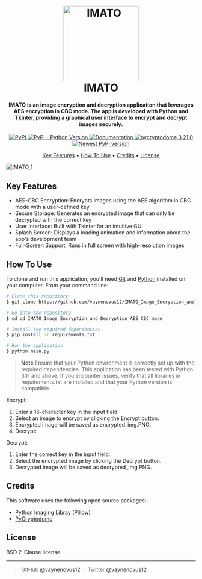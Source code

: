 <h1 align="center">
  <br>
  <a href="#"><img src="https://github.com/user-attachments/assets/2cac09ea-9581-4ebb-befb-52cd9231528b" alt="IMATO" width="200"></a>
  <br>
  IMATO
  <br>
</h1>

<h4 align="center">IMATO is an image encryption and decryption application that leverages AES encryption in CBC mode. The app is developed with Python and <a href="https://docs.python.org/3/library/tkinter.html" target="_blank">Tkinter</a>, providing a graphical user interface to encrypt and decrypt images securely.</h4>

<p align="center">
  <a href="https://pypi.org/project/pip/">
    <img src="https://img.shields.io/pypi/v/pip.svg"
         alt="PyPI">
  </a>
  <a href="https://pypi.org/project/pip/">
    <img src="https://img.shields.io/pypi/pyversions/pip"
         alt="PyPI - Python Version">
  </a>
  <a href="https://pip.pypa.io/en/latest">
    <img src="https://readthedocs.org/projects/pip/badge/?version=latest"
         alt="Documentation">
  </a>
  <a href="https://pypi.org/project/pycryptodome/">
    <img src="https://badge.fury.io/py/pycryptodome.svg"
         alt="pycryptodome 3.21.0">
  </a>
  <a href="https://pypi.org/project/pillow/"><img
                alt="Newest PyPI version"
                src="https://img.shields.io/pypi/v/pillow.svg"></a>
</p>

<p align="center">
  <a href="#key-features">Key Features</a> •
  <a href="#how-to-use">How To Use</a> •
  <a href="#credits">Credits</a> •
  <a href="#license">License</a>
</p>

![IMATO_1](https://github.com/user-attachments/assets/131401ac-65c8-49b3-83ff-842f2ea69aa9)

## Key Features

* AES-CBC Encryption: Encrypts images using the AES algorithm in CBC mode with a user-defined key
* Secure Storage: Generates an encrypted image that can only be decrypted with the correct key
* User Interface: Built with Tkinter for an intuitive GUI  
* Splash Screen: Displays a loading animation and information about the app's development team
* Full-Screen Support: Runs in full screen with high-resolution images

## How To Use

To clone and run this application, you'll need [Git](https://git-scm.com) and [Python](https://www.python.org/downloads/) installed on your computer. From your command line:

```bash
# Clone this repository
$ git clone https://github.com/vaynenovus12/IMATO_Image_Encryption_and_Decryption_AES_CBC_mode.git

# Go into the repository
$ cd cd IMATO_Image_Encryption_and_Decryption_AES_CBC_mode

# Install the required dependencies
$ pip install -r requirements.txt

# Run the application
$ python main.py
```

> **Note**
> Ensure that your Python environment is correctly set up with the required dependencies. This application has been tested with Python 3.11 and above. If you encounter issues, verify that all libraries in requirements.txt are installed and that your Python version is compatible

Encrypt:
1) Enter a 16-character key in the input field.
2) Select an image to encrypt by clicking the Encrypt button.
3) Encrypted image will be saved as encrypted_img.PNG.
4) Decrypt:

Decrypt:
1) Enter the correct key in the input field.
2) Select the encrypted image by clicking the Decrypt button.
3) Decrypted image will be saved as decrypted_img.PNG.


## Credits

This software uses the following open source packages:

- [Python Imaging Libray (Pillow)](https://pypi.org/project/pillow/)
- [PyCryptodome](https://pypi.org/project/pycryptodome/)

## License

BSD 2-Clause license

---

> GitHub [@vaynenovus12](https://github.com/vaynenovus12) &nbsp;&middot;&nbsp;
> Twitter [@vaynenovus12](https://twitter.com/vaynenovus12)
